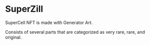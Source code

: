 # SuperZill

SuperCell NFT is made with Generator Art.

Consists of several parts that are categorized as very rare, rare, and original.
